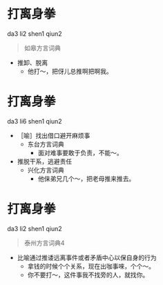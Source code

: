 # 打离身拳
da3 li2 shen1 qiun2
> 如皋方言词典
- 推卸、脱离
  - 他打～，把伢儿总推啊把啊我。

# 打离身拳
da3 li6 shen1 qiun2
+ ［喻］找出借口避开麻烦事
  * 东台方言词典
    - 面对难事要敢于负责，不能～。
+ 推脱干系，逃避责任
  * 兴化方言词典
    - 他俫弟兄几个～，把老母推来推去。

# 打离身拳
da3 li2 shen1 qiun2
> 泰州方言词典4
- 比喻通过推诿远离事件或者矛盾中心以保自身的行为
  - 拿钱的时候个个关系，现在出咖事唻，个个～。
  - 你不要打～，这件事我不找旁的人，就找你。
